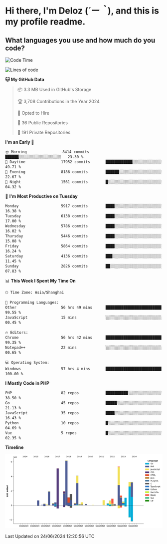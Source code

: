 # **Hi there, I'm Deloz (*´ー｀*), and this is my profile readme.**

## **What languages you use and how much do you code?**

<!--START_SECTION:waka-->
![Code Time](http://img.shields.io/badge/Code%20Time-4%2C274%20hrs%2034%20mins-blue)

![Lines of code](https://img.shields.io/badge/From%20Hello%20World%20I%27ve%20Written-41.6%20million%20lines%20of%20code-blue)

**🐱 My GitHub Data** 

> 📦 3.3 MB Used in GitHub's Storage 
 > 
> 🏆 3,708 Contributions in the Year 2024
 > 
> 💼 Opted to Hire
 > 
> 📜 36 Public Repositories 
 > 
> 🔑 191 Private Repositories 
 > 
**I'm an Early 🐤** 

```text
🌞 Morning                8414 commits        ██████░░░░░░░░░░░░░░░░░░░   23.30 % 
🌆 Daytime                17952 commits       ████████████░░░░░░░░░░░░░   49.71 % 
🌃 Evening                8186 commits        ██████░░░░░░░░░░░░░░░░░░░   22.67 % 
🌙 Night                  1561 commits        █░░░░░░░░░░░░░░░░░░░░░░░░   04.32 % 
```
📅 **I'm Most Productive on Tuesday** 

```text
Monday                   5917 commits        ████░░░░░░░░░░░░░░░░░░░░░   16.38 % 
Tuesday                  6138 commits        ████░░░░░░░░░░░░░░░░░░░░░   17.00 % 
Wednesday                5786 commits        ████░░░░░░░░░░░░░░░░░░░░░   16.02 % 
Thursday                 5446 commits        ████░░░░░░░░░░░░░░░░░░░░░   15.08 % 
Friday                   5864 commits        ████░░░░░░░░░░░░░░░░░░░░░   16.24 % 
Saturday                 4136 commits        ███░░░░░░░░░░░░░░░░░░░░░░   11.45 % 
Sunday                   2826 commits        ██░░░░░░░░░░░░░░░░░░░░░░░   07.83 % 
```


📊 **This Week I Spent My Time On** 

```text
🕑︎ Time Zone: Asia/Shanghai

💬 Programming Languages: 
Other                    56 hrs 49 mins      █████████████████████████   99.55 % 
JavaScript               15 mins             ░░░░░░░░░░░░░░░░░░░░░░░░░   00.45 % 

🔥 Editors: 
Chrome                   56 hrs 42 mins      █████████████████████████   99.35 % 
Notepad++                22 mins             ░░░░░░░░░░░░░░░░░░░░░░░░░   00.65 % 

💻 Operating System: 
Windows                  57 hrs 4 mins       █████████████████████████   100.00 % 
```

**I Mostly Code in PHP** 

```text
PHP                      82 repos            ██████████░░░░░░░░░░░░░░░   38.50 % 
Go                       45 repos            █████░░░░░░░░░░░░░░░░░░░░   21.13 % 
JavaScript               35 repos            ████░░░░░░░░░░░░░░░░░░░░░   16.43 % 
Python                   10 repos            █░░░░░░░░░░░░░░░░░░░░░░░░   04.69 % 
Vue                      5 repos             █░░░░░░░░░░░░░░░░░░░░░░░░   02.35 % 
```



**Timeline**

![Lines of Code chart](https://raw.githubusercontent.com/deloz/deloz/main/assets/bar_graph.png)


 Last Updated on 24/06/2024 12:20:56 UTC
<!--END_SECTION:waka-->
